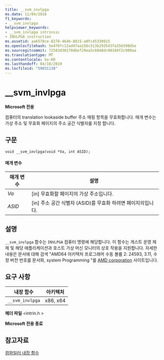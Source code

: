 ```yaml
---
title: __svm_invlpga
ms.date: 11/04/2016
f1_keywords:
- __svm_invlpga
helpviewer_keywords:
- __svm_invlpga intrinsic
- INVLPGA instruction
ms.assetid: aa6578ce-8278-464b-8815-a0fc45330915
ms.openlocfilehash: 5e470fc12ad47aa156c513b293543fa356398d5e
ms.sourcegitcommit: 72583d30170d6ef29ea5c6848dc00169f2c909aa
ms.translationtype: MT
ms.contentlocale: ko-KR
ms.lasthandoff: 04/18/2019
ms.locfileid: "59031138"
---
```

# <a name="svminvlpga"></a>__svm_invlpga

**Microsoft 전용**

컴퓨터의 translation lookaside buffer 주소 매핑 항목을 무효화합니다. 매개 변수는 가상 주소 및 무효화 페이지의 주소 공간 식별자를 지정 합니다.

## <a name="syntax"></a>구문

```
void __svm_invlpga(void *Va, int ASID);
```

#### <a name="parameters"></a>매개 변수

|매개 변수|설명|
|---------------|-----------------|
|*Va*|[in] 무효화할 페이지의 가상 주소입니다.|
|*ASID*|[in] 주소 공간 식별자 (ASID)를 무효화 하려면 페이지의입니다.|

## <a name="remarks"></a>설명

`__svm_invlpga` 함수는 `INVLPGA` 컴퓨터 명령에 해당합니다. 이 함수는 게스트 운영 체제 및 해당 애플리케이션과 호스트 가상 머신 모니터의 상호 작용을 지원합니다. 자세한 내용은 문서에 대해 검색 "AMD64 아키텍처 프로그래머 수동 볼륨 2: 24593, 3.11, 수정 버전 번호를 문서화, system Programming "를 [AMD corporation](https://developer.amd.com/resources/developer-guides-manuals/) 사이트입니다.

## <a name="requirements"></a>요구 사항

|내장 함수|아키텍처|
|---------------|------------------|
|`__svm_invlpga`|x86, x64|

**헤더 파일** \<intrin.h >

**Microsoft 전용 종료**

## <a name="see-also"></a>참고자료

[컴파일러 내장 함수](../intrinsics/compiler-intrinsics.md)